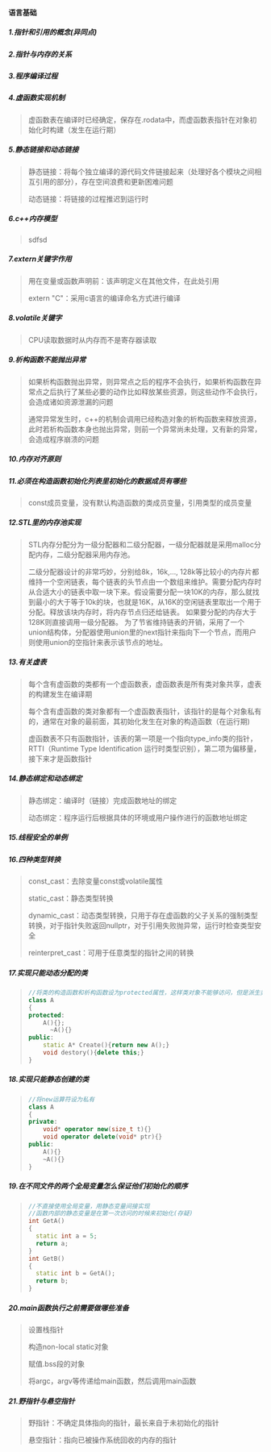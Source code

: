 #### 语言基础

##### 1.指针和引用的概念(异同点)

##### 2.指针与内存的关系

##### 3.程序编译过程

##### 4.虚函数实现机制

> 虚函数表在编译时已经确定，保存在.rodata中，而虚函数表指针在对象初始化时构建（发生在运行期）

##### 5.静态链接和动态链接

> 静态链接：将每个独立编译的源代码文件链接起来（处理好各个模块之间相互引用的部分），存在空间浪费和更新困难问题
>
> 动态链接：将链接的过程推迟到运行时

##### 6.c++内存模型

> sdfsd

##### **7.extern关键字作用**

> 用在变量或函数声明前：该声明定义在其他文件，在此处引用
>
> extern "C"：采用c语言的编译命名方式进行编译

##### 8.**volatile关键字**

> CPU读取数据时从内存而不是寄存器读取

##### 9.析构函数不能抛出异常

> 如果析构函数抛出异常，则异常点之后的程序不会执行，如果析构函数在异常点之后执行了某些必要的动作比如释放某些资源，则这些动作不会执行，会造成诸如资源泄漏的问题
>
> 通常异常发生时，c++的机制会调用已经构造对象的析构函数来释放资源，此时若析构函数本身也抛出异常，则前一个异常尚未处理，又有新的异常，会造成程序崩溃的问题

##### 10.内存对齐原则

##### 11.必须在构造函数初始化列表里初始化的数据成员有哪些

> const成员变量，没有默认构造函数的类成员变量，引用类型的成员变量

##### 12.STL里的内存池实现

>  STL内存分配分为一级分配器和二级分配器，一级分配器就是采用malloc分配内存，二级分配器采用内存池。
>
> 二级分配器设计的非常巧妙，分别给8k，16k,..., 128k等比较小的内存片都维持一个空闲链表，每个链表的头节点由一个数组来维护。需要分配内存时从合适大小的链表中取一块下来。假设需要分配一块10K的内存，那么就找到最小的大于等于10k的块，也就是16K，从16K的空闲链表里取出一个用于分配。释放该块内存时，将内存节点归还给链表。
> 如果要分配的内存大于128K则直接调用一级分配器。
> 为了节省维持链表的开销，采用了一个union结构体，分配器使用union里的next指针来指向下一个节点，而用户则使用union的空指针来表示该节点的地址。

##### 13.有关虚表

> 每个含有虚函数的类都有一个虚函数表，虚函数表是所有类对象共享，虚表的构建发生在编译期
>
> 每个含有虚函数的类对象都有一个虚函数表指针，该指针的是每个对象私有的，通常在对象的最前面，其初始化发生在对象的构造函数（在运行期)
>
> 虚函数表不只有函数指针，该表的第一项是一个指向type_info类的指针，RTTI（Runtime Type Identification 运行时类型识别），第二项为偏移量，接下来才是函数指针

##### 14.静态绑定和动态绑定

> 静态绑定：编译时（链接）完成函数地址的绑定
>
> 动态绑定：程序运行后根据具体的环境或用户操作进行的函数地址绑定

##### 15.线程安全的单例

##### 16.四种类型转换

> const_cast：去除变量const或volatile属性
>
> static_cast：静态类型转换
>
> dynamic_cast：动态类型转换，只用于存在虚函数的父子关系的强制类型转换，对于指针失败返回nullptr，对于引用失败抛异常，运行时检查类型安全
>
> reinterpret_cast：可用于任意类型的指针之间的转换

##### 17.实现只能动态分配的类

> ```c++
> //将类的构造函数和析构函数设为protected属性，这样类对象不能够访问，但是派生类能够访问，能够正常的继承
> class A
> {
> protected:
>     A(){};
>    	~A(){}
> public:
>     static A* Create(){return new A();}
>     void destory(){delete this;}
> }
> ```

##### 18.实现只能静态创建的类

> ```c++
> //将new运算符设为私有
> class A
> {
> private:
>     void* operator new(size_t t){}
>     void operator delete(void* ptr){}
> public:
>     A(){}
>     ~A(){}
> }
> ```

##### 19.在不同文件的两个全局变量怎么保证他们初始化的顺序

> ```c++
> //不直接使用全局变量，用静态变量间接实现
> //函数内部的静态变量是在第一次访问的时候来初始化(存疑)
> int GetA()
> {
> 	static int a = 5;
> 	return a;
> }
> int GetB()
> {
> 	static int b = GetA();
> 	return b;
> }
> ```

##### 20.main函数执行之前需要做哪些准备

> 设置栈指针
>
> 构造non-local static对象
>
> 赋值.bss段的对象
>
> 将argc，argv等传递给main函数，然后调用main函数

##### 21.野指针与悬空指针

> 野指针：不确定具体指向的指针，最长来自于未初始化的指针
>
> 悬空指针：指向已被操作系统回收的内存的指针